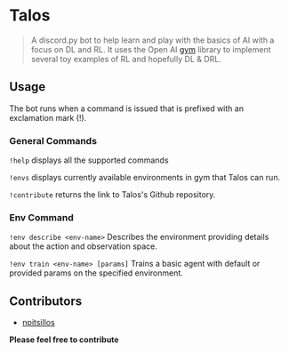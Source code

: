 # Talos
> A discord.py bot to help learn and play with the basics of AI with a focus on DL and RL.  It uses the Open AI [gym](https://github.com/openai/gym) library to implement several toy examples of RL and hopefully DL & DRL.

## Usage
The bot runs when a command is issued that is prefixed with an exclamation mark (!).

### General Commands
```!help``` displays all the supported commands

```!envs``` displays currently available environments in gym that Talos can run.

```!contribute``` returns the link to Talos's Github repository.

### Env Command
```!env describe <env-name>``` Describes the environment providing details about the action and observation space.

```!env train <env-name> [params]``` Trains a basic agent with default or provided params on the specified environment.

## Contributors
* [npitsillos](https://github.com/npitsillos)

**Please feel free to contribute**